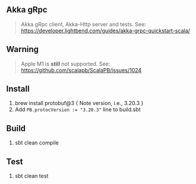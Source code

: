 Akka gRpc
---------
>Akka gRpc client, Akka-Http server and tests. See: https://developer.lightbend.com/guides/akka-grpc-quickstart-scala/

Warning
-------
>Apple M1 is ***still*** not supported. See: https://github.com/scalapb/ScalaPB/issues/1024

Install
----------
1. brew install protobuf@3 { Note version, i.e., 3.20.3 }
2. Add ```PB.protocVersion := "3.20.3"``` line to build.sbt

Build
-----
1. sbt clean compile

Test
----
1. sbt clean test